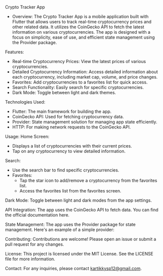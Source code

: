 Crypto Tracker App
- Overview:
  The Crypto Tracker App is a mobile application built with Flutter that allows users to track real-time cryptocurrency prices and other related data. It utilizes the CoinGecko API to fetch the latest information on various cryptocurrencies. The app is designed with a focus on simplicity, ease of use, and efficient state management using the Provider package.

Features:
- Real-time Cryptocurrency Prices: View the latest prices of various cryptocurrencies.
- Detailed Cryptocurrency Information: Access detailed information about each cryptocurrency, including market cap, volume, and price changes.
- Favorites: Add cryptocurrencies to a favorites list for quick access.
- Search Functionality: Easily search for specific cryptocurrencies.
- Dark Mode: Toggle between light and dark themes.
  
Technologies Used:
- Flutter: The main framework for building the app.
- CoinGecko API: Used for fetching cryptocurrency data.
- Provider: State management solution for managing app state efficiently.
- HTTP: For making network requests to the CoinGecko API.
  
Usage:
Home Screen:
- Displays a list of cryptocurrencies with their current prices.
- Tap on any cryptocurrency to view detailed information.
  
Search:
- Use the search bar to find specific cryptocurrencies.
- Favorites:
  - Tap the star icon to add/remove a cryptocurrency from the favorites list.
  - Access the favorites list from the favorites screen.
      
Dark Mode:
Toggle between light and dark modes from the app settings.

API Integration:
The app uses the CoinGecko API to fetch data. You can find the official documentation here.

State Management:
The app uses the Provider package for state management. Here's an example of a simple provider:

Contributing:
Contributions are welcome! Please open an issue or submit a pull request for any changes.

License:
This project is licensed under the MIT License. See the LICENSE file for more information.

Contact:
For any inquiries, please contact kartikkysp12@gmail.com.
